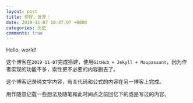 ```yaml
---
layout: post
title: 你好，世界！
date: 2019-11-07 10:47:07 +0800
categories: 历史
comments: true
---
```


Hello, world!

这个博客在`2019-11-07`完成搭建，使用`GitHub + Jekyll + Maupassant`，因为作者实现的功能不多，索性把不必要的内容删去了。

这个博客记录纯文字内容，有关代码和公式的内容在另一博客上完成。

用作随意记载一些想法及随笔和此时间点之前回忆下的或是写过的内容。